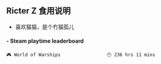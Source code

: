 ## Ricter Z 食用说明
- 喜欢猫猫，是个冇猫孤儿

<!-- steam-box start -->
#### - Steam playtime leaderboard
```text
🎮 World of Warships                 🕘 236 hrs 11 mins
```
<!-- Powered by https://github.com/YouEclipse/steam-box . -->
<!-- steam-box end -->

